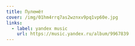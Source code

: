 ```yaml
---
title: Пулемёт
cover: /img/01hm4rrq7as2wznxv9pq1vp60e.jpg
links:
  - label: yandex music
    url: https://music.yandex.ru/album/9967839
---
```

